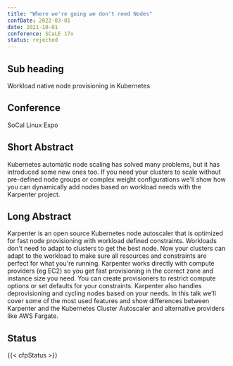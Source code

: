 ```yaml
---
title: "Where we're going we don't need Nodes"
confDate: 2022-03-01
date: 2021-10-01
conference: SCaLE 17x
status: rejected
---
```


## Sub heading
Workload native node provisioning in Kubernetes

## Conference
SoCal Linux Expo

## Short Abstract
Kubernetes automatic node scaling has solved many problems, but it has introduced some new ones too. If you need your clusters to scale without pre-defined node groups or complex weight configurations we'll show how you can dynamically add nodes based on workload needs with the Karpenter project.

## Long Abstract
Karpenter is an open source Kubernetes node autoscaler that is optimized for fast node provisioning with workload defined constraints. Workloads don't need to adapt to clusters to get the best node. Now your clusters can adapt to the workload to make sure all resources and constraints are perfect for what you're running. Karpenter works directly with compute providers (eg EC2) so you get fast provisioning in the correct zone and instance size you need. You can create provisioners to restrict compute options or set defaults for your constraints. Karpenter also handles deprovisioning and cycling nodes based on your needs. In this talk we'll cover some of the most used features and show differences between Karpenter and the Kubernetes Cluster Autoscaler and alternative providers like AWS Fargate.

## Status
{{< cfpStatus >}}
